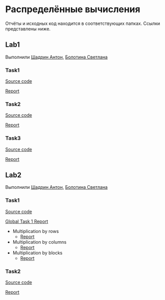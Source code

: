 # Распределённые вычисления

Отчёты и исходных код находится в соответствующих папках. Ссылки представлены ниже.

## Lab1
Выполнили [Шадрин Антон](https://github.com/AntonShadrinNN), [Болотина Светлана](https://github.com/Sveboo)
### Task1

[Source code](lab1/task1)

[Report](lab1/task1/README.md)

### Task2

[Source code](lab1/task2)

[Report](lab1/task2/README.md)

### Task3

[Source code](lab1/task3)

[Report](lab1/task3/README.md)

## Lab2
Выполнили [Шадрин Антон](https://github.com/AntonShadrinNN), [Болотина Светлана](https://github.com/Sveboo)
### Task1

[Source code](lab2/task1)

[Global Task 1 Report](lab2/task1/README.md)

- Multiplication by rows
  - [Report](./lab2/task1/1/README.md)
- Multiplication by columns
  - [Report](./lab2/task1/2/README.md)
- Multiplication by blocks
  - [Report](./lab2/task1/3/README.md)

### Task2

[Source code](lab2/task2)

[Report](lab2/task2/README.md)
